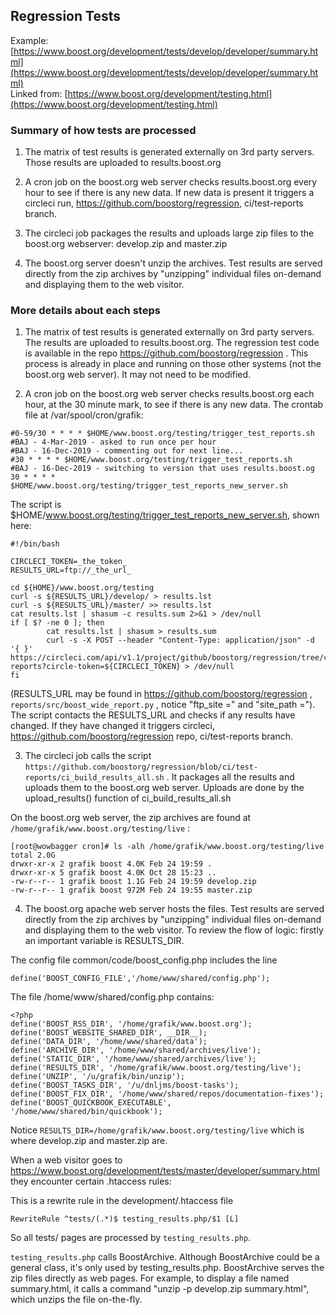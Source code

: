 
## Regression Tests

Example: [https://www.boost.org/development/tests/develop/developer/summary.html](https://www.boost.org/development/tests/develop/developer/summary.html)  
Linked from: [https://www.boost.org/development/testing.html](https://www.boost.org/development/testing.html)  

### Summary of how tests are processed  

1. The matrix of test results is generated externally on 3rd party servers. Those results are uploaded to results.boost.org  

2. A cron job on the boost.org web server checks results.boost.org every hour to see if there is any new data. If new data is present it triggers a circleci run, https://github.com/boostorg/regression, ci/test-reports branch.  

3. The circleci job packages the results and uploads large zip files to the boost.org webserver: develop.zip and master.zip  

4. The boost.org server doesn't unzip the archives. Test results are served directly from the zip archives by "unzipping" individual files on-demand and displaying them to the web visitor.  

### More details about each steps  

1. The matrix of test results is generated externally on 3rd party servers. The results are uploaded to results.boost.org. The regression test code is available in the repo https://github.com/boostorg/regression . This process is already in place and running on those other systems (not the boost.org web server).  It may not need to be modified.

2. A cron job on the boost.org web server checks results.boost.org each hour, at the 30 minute mark, to see if there is any new data. The crontab file at /var/spool/cron/grafik:  

```
#0-59/30 * * * * $HOME/www.boost.org/testing/trigger_test_reports.sh
#BAJ - 4-Mar-2019 - asked to run once per hour
#BAJ - 16-Dec-2019 - commenting out for next line...
#30 * * * * $HOME/www.boost.org/testing/trigger_test_reports.sh
#BAJ - 16-Dec-2019 - switching to version that uses results.boost.og
30 * * * * $HOME/www.boost.org/testing/trigger_test_reports_new_server.sh
```

The script is $HOME/www.boost.org/testing/trigger_test_reports_new_server.sh, shown here:  

```
#!/bin/bash

CIRCLECI_TOKEN=_the_token_
RESULTS_URL=ftp://_the_url_

cd ${HOME}/www.boost.org/testing
curl -s ${RESULTS_URL}/develop/ > results.lst
curl -s ${RESULTS_URL}/master/ >> results.lst
cat results.lst | shasum -c results.sum 2>&1 > /dev/null
if [ $? -ne 0 ]; then
        cat results.lst | shasum > results.sum
        curl -s -X POST --header "Content-Type: application/json" -d '{ }' https://circleci.com/api/v1.1/project/github/boostorg/regression/tree/ci/test-reports?circle-token=${CIRCLECI_TOKEN} > /dev/null
fi
```

(RESULTS\_URL may be found in https://github.com/boostorg/regression , `reports/src/boost_wide_report.py` , notice "ftp_site =" and "site_path ="). The script contacts the RESULTS_URL and checks if any results have changed. If they have changed it triggers circleci, https://github.com/boostorg/regression repo, ci/test-reports branch.  

3. The circleci job calls the script `https://github.com/boostorg/regression/blob/ci/test-reports/ci_build_results_all.sh` . It packages all the results and uploads them to the boost.org web server. Uploads are done by the upload\_results() function of ci\_build\_results\_all.sh   

On the boost.org web server, the zip archives are found at `/home/grafik/www.boost.org/testing/live` :

```
[root@wowbagger cron]# ls -alh /home/grafik/www.boost.org/testing/live
total 2.0G
drwxr-xr-x 2 grafik boost 4.0K Feb 24 19:59 .
drwxr-xr-x 5 grafik boost 4.0K Oct 28 15:23 ..
-rw-r--r-- 1 grafik boost 1.1G Feb 24 19:59 develop.zip
-rw-r--r-- 1 grafik boost 972M Feb 24 19:55 master.zip
```

4. The boost.org apache web server hosts the files. Test results are served directly from the zip archives by "unzipping" individual files on-demand and displaying them to the web visitor. To review the flow of logic: firstly an important variable is RESULTS_DIR.  

The config file common/code/boost\_config.php includes the line   

```
define('BOOST_CONFIG_FILE','/home/www/shared/config.php');
```
  
The file /home/www/shared/config.php contains:  
```
<?php
define('BOOST_RSS_DIR', '/home/grafik/www.boost.org');
define('BOOST_WEBSITE_SHARED_DIR', __DIR__);
define('DATA_DIR', '/home/www/shared/data');
define('ARCHIVE_DIR', '/home/www/shared/archives/live');
define('STATIC_DIR', '/home/www/shared/archives/live');
define('RESULTS_DIR', '/home/grafik/www.boost.org/testing/live');
define('UNZIP', '/u/grafik/bin/unzip');
define('BOOST_TASKS_DIR', '/u/dnljms/boost-tasks');
define('BOOST_FIX_DIR', '/home/www/shared/repos/documentation-fixes');
define('BOOST_QUICKBOOK_EXECUTABLE', '/home/www/shared/bin/quickbook');
```
  
Notice `RESULTS_DIR=/home/grafik/www.boost.org/testing/live` which is where develop.zip and master.zip are.  
  
When a web visitor goes to https://www.boost.org/development/tests/master/developer/summary.html they encounter certain .htaccess rules:  
  
This is a rewrite rule in the development/.htaccess file  
  
```
RewriteRule ^tests/(.*)$ testing_results.php/$1 [L]
```
  
So all tests/ pages are processed by `testing_results.php`.  

`testing_results.php` calls BoostArchive. Although BoostArchive could be a general class, it's only used by testing_results.php.  BoostArchive serves the zip files directly as web pages.  For example, to display a file named summary.html, it calls a command "unzip -p develop.zip summary.html", which unzips the file on-the-fly.    

